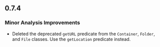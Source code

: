 ## 0.7.4

### Minor Analysis Improvements

* Deleted the deprecated `getURL` predicate from the `Container`, `Folder`, and `File` classes. Use the `getLocation` predicate instead.
